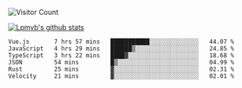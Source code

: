 ![Visitor Count](https://profile-counter.glitch.me/Lpmvb/count.svg)

[![Lpmvb's github stats](https://github-readme-stats.vercel.app/api?username=lpmvb&show_icons=true&title_color=fff&icon_color=79ff97&text_color=9f9f9f&bg_color=151515)](https://github.com/anuraghazra/github-readme-stats)

<!--
Here are some ideas to get you started:

- 🔭 I’m currently working on ...
- 🌱 I’m currently learning ...
- 👯 I’m looking to collaborate on ...
- 🤔 I’m looking for help with ...
- 💬 Ask me about ...
- 📫 How to reach me: ...
- 😄 Pronouns: ...
- ⚡ Fun fact: ...
-->

<!--START_SECTION:waka-->

```text
Vue.js       7 hrs 57 mins   ███████████░░░░░░░░░░░░░░   44.07 %
JavaScript   4 hrs 29 mins   ██████▒░░░░░░░░░░░░░░░░░░   24.85 %
TypeScript   3 hrs 22 mins   ████▓░░░░░░░░░░░░░░░░░░░░   18.68 %
JSON         54 mins         █▒░░░░░░░░░░░░░░░░░░░░░░░   04.99 %
Rust         25 mins         ▓░░░░░░░░░░░░░░░░░░░░░░░░   02.31 %
Velocity     21 mins         ▓░░░░░░░░░░░░░░░░░░░░░░░░   02.01 %
```

<!--END_SECTION:waka-->

